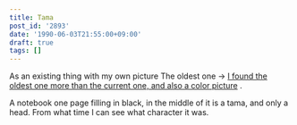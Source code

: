 ```yaml
---
title: Tama
post_id: '2893'
date: '1990-06-03T21:55:00+09:00'
draft: true
tags: []
---
```


As an existing thing with my own picture The oldest one → [I found the oldest one more than the current one, and also a color picture](../../1986/06/13-dad.md) .

A notebook one page filling in black, in the middle of it is a tama, and only a head. From what time I can see what character it was.
